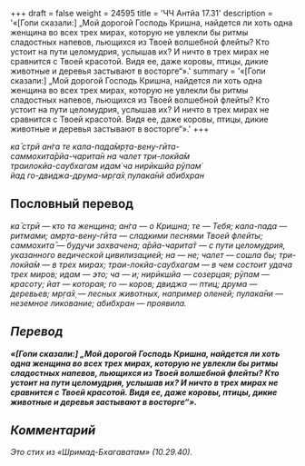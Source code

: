 +++
draft = false
weight = 24595
title = 'ЧЧ Антйа 17.31'
description = '«[Гопи сказали:] „Мой дорогой Господь Кришна, найдется ли хоть одна женщина во всех трех мирах, которую не увлекли бы ритмы сладостных напевов, льющихся из Твоей волшебной флейты? Кто устоит на пути целомудрия, услышав их? И ничто в трех мирах не сравнится с Твоей красотой. Видя ее, даже коровы, птицы, дикие животные и деревья застывают в восторге“».'
summary = '«[Гопи сказали:] „Мой дорогой Господь Кришна, найдется ли хоть одна женщина во всех трех мирах, которую не увлекли бы ритмы сладостных напевов, льющихся из Твоей волшебной флейты? Кто устоит на пути целомудрия, услышав их? И ничто в трех мирах не сравнится с Твоей красотой. Видя ее, даже коровы, птицы, дикие животные и деревья застывают в восторге“».'
+++

_ка̄ стрй ан̇га те кала-пада̄мр̣та-вен̣у-гӣта-  
саммохита̄рйа-чарита̄н на чалет три-локйа̄м  
траилокйа-саубхагам идам̇ ча нирӣкшйа рӯпам̇  
йад го-двиджа-друма-мр̣га̄х̣ пулака̄нй абибхран_

## Пословный перевод

_ка̄</em>_ _<em>стрӣ_ — кто та женщина; _ан̇га_ — о Кришна; _те_ — Тебя; _кала_\-_пада_ — ритмами; _амр̣та_\-_вен̣у_\-_гӣта_ — сладкими песнями Твоей флейты; _саммохита̄_ — будучи захвачена; _а̄рйа_\-_чарита̄т_ — с пути целомудрия, указанного ведической цивилизацией; _на_ — не; _чалет_ — сошла бы; _три_\-_локйа̄м_ — в трех мирах; _траи_\-_локйа_\-_саубхагам_ — в чем состоит удача трех миров; _идам_ — это; _ча_ — и; _нирӣкшйа_ — созерцая; _рӯпам_ — красоту; _йат_ — которая; _го_ — коров; _двиджа_ — птиц; _друма_ — деревьев; _мр̣га̄х̣_ — лесных животных, например оленей; _пулака̄ни_ — неземное ликование; _абибхран_ — проявила.

## Перевод

**«\[Гопи сказали:\] „Мой дорогой Господь Кришна, найдется ли хоть одна женщина во всех трех мирах, которую не увлекли бы ритмы сладостных напевов, льющихся из Твоей волшебной флейты? Кто устоит на пути целомудрия, услышав их? И ничто в трех мирах не сравнится с Твоей красотой. Видя ее, даже коровы, птицы, дикие животные и деревья застывают в восторге“».**

## Комментарий

Это стих из «Шримад-Бхагаватам» (10.29.40).
